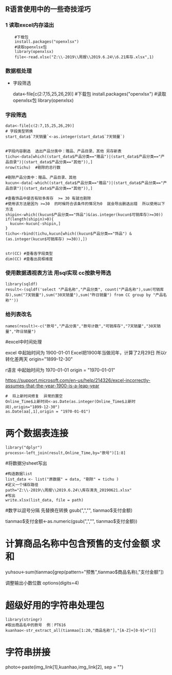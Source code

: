 
## R语言使用中的一些奇技淫巧


### 1 读取excel内存溢出 

		#下载包
		install.packages("openxlsx")
		#读取openxlsx包
		library(openxlsx)
		file<-read.xlsx("Z:\\-2019\\周报\\2019.6.24\\6.21库存.xlsx",1)

### 数据框处理
* 字段筛选

	data<-file[c(2:7,15,25,26,29)]
		#下载包
		install.packages("openxlsx")
		#读取openxlsx包
		library(openxlsx)


### 字段筛选

	data<-file[c(2:7,15,25,26,29)]
	# 字段类型转换
	start_data$`7天销量`<-as.integer(start_data$`7天销量`)


	#字段内容删选  选出产品分类中：赠品、产品目录、其他 另存新表
	tichu<-data[which((start_data$产品分类=="赠品")|(start_data$产品分类=="产品目录")|(start_data$产品分类=="其他")),]
	nrow(tichu)  #剔除的总行数

	#剔除产品分类中：赠品、产品目录、其他
	kucun<-data[-which((start_data$产品分类=="赠品")|(start_data$产品分类=="产品目录")|(start_data$产品分类=="其他")),]

	#查看饰品中是否有较多库存  >= 30 有就也剔除
	#使用该方法是因为 >=30  的时候符合该条件的情况为0  就会导出删选出错  所以使用以下方法
	shipin<-which((kucun$产品分类=="饰品")&(as.integer(kucun$可销库存)>=30))
	if(length(shipin)>0){
	  kucun<-kucun[-shipin,]
	}
	tichu<-rbind(tichu,kucun[which((kucun$产品分类=="饰品") & (as.integer(kucun$可销库存) >=30)),])

	
	str(CC) #查看各字段类型
	dim(CC) #查看出具框维度


### 使用数据透视表方法  用sql实现  cc按款号筛选

	library(sqldf)
	result<-(sqldf('select "产品名称","产品分类", count("产品名称"),sum(可销库存),sum("7天销量"),sum("30天销量"),sum("昨日销量") from CC group by "产品名称"'))

### 给列表改名

	names(result)<-c("款号","产品分类","款号计数","可销库存","7天销量","30天销量","昨日销量")

#excel中时间处理

excel 中起始时间为  1900-01-01   Excel把1900年当做闰年，计算了2月29日  所以r转化差两天  origin="1899-12-30"

r语言 中起始时间为 1970-01-01 origin = "1970-01-01"

https://support.microsoft.com/en-us/help/214326/excel-incorrectly-assumes-that-the-year-1900-is-a-leap-year

	#  将上新时间修复  异常的置空  
	Online_Time$上新时间<-as.Date(as.integer(Online_Time$上新时间),origin="1899-12-30")
	as.Date(aa[,1],origin = "1970-01-01")
# 两个数据表连接 

	library("dplyr")
	process<-left_join(result,Online_Time,by="款号")[1:8]

#将数据分sheet写出

	#构造数据list
	list_data <- list("原数据" = data, "剔除" = tichu )
	#定义一个储存路径
	path="Z:\\-2019\\周报\\2019.6.24\\库存清洗_20190621.xlsx"
	#写出
	write.xlsx(list_data, file = path)

#数字以逗号分隔 先替换在转换 gsub(",","", tianmao$支付金额)
  
  tianmao$支付金额<-as.numeric(gsub(",","", tianmao$支付金额))
# 计算商品名称中包含预售的支付金额  求和  
yuhsou<-sum(tianmao[grep(pattern="预售",tianmao$商品名称),"支付金额"])

调整输出小数位数  options(digits=4)


# 超级好用的字符串处理包
	library(stringr)
	#取出商品名中的款号  例：PT616
	kuanhao<-str_extract_all(tianmao[1:20,"商品名称"],"[A-Z]+[0-9]+")[]

# 字符串拼接
photo<-paste(img_link[1],kuanhao,img_link[2], sep = "")